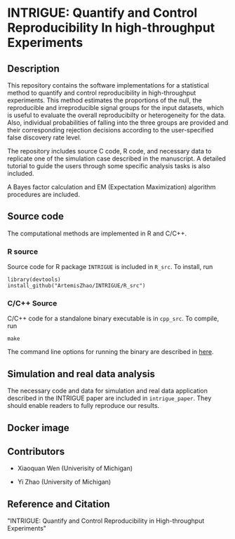 # INTRIGUE: Quantify and Control Reproducibility In high-throughput Experiments

## Description

This repository contains the software implementations for a statistical method to quantify and control reproducibility in high-throughput experiments. This method estimates the proportions of the null, the reproducible and irreproducible signal groups for the input datasets, which is useful to evaluate the overall reproducibilty or heterogeneity for the data. Also, individual probabilities of falling into the three groups are provided and their corresponding rejection decisions according to the user-specified false discovery rate level.

The repository includes source C code, R code, and necessary data to replicate one of the simulation case described in the manuscript. A detailed tutorial to guide the users through some specific analysis tasks is also included.

A Bayes factor calculation and EM (Expectation Maximization) algorithm procedures are included.


## Source code

The computational methods are implemented in R and C/C++.

### R source

Source code for R package ``INTRIGUE`` is included in ``R_src``. To install, run

```{r}
library(devtools)
install_github("ArtemisZhao/INTRIGUE/R_src")
```

### C/C++ Source

C/C++ code for a standalone binary executable is in ``cpp_src``. To compile, run
```
make
```
The command line options for running the binary are described in [here](cpp_src/README.md).


## Simulation and real data analysis 

The necessary code and data for simulation and real data application described in the INTRIGUE paper are included in ``intrigue_paper``. They should enable readers to fully reproduce our results.


## Docker image



## Contributors
- Xiaoquan Wen (Univerisity of Michigan)

- Yi Zhao (University of Michigan)

## Reference and Citation

"INTRIGUE: Quantify and Control Reproducibility in High-throughput Experiments"
